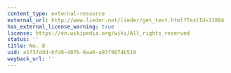 ```yaml
---
content_type: external-resource
external_url: http://www.lieder.net/lieder/get_text.html?TextId=11864
has_external_license_warning: true
license: https://en.wikipedia.org/wiki/All_rights_reserved
status: ''
title: No. 8
uid: a1f3fddd-bfd8-407b-8aa6-a93f9674b510
wayback_url: ''
---
```


